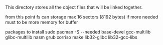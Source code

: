 This directory stores all the object files that will be linked together.

from this point fs can storage max 16 sectors (8192 bytes)
if more needed must to be more memory for buffer

packages to install 
sudo pacman -S --needed base-devel gcc-multilib glibc-multilib nasm grub xorriso make lib32-glibc lib32-gcc-libs
